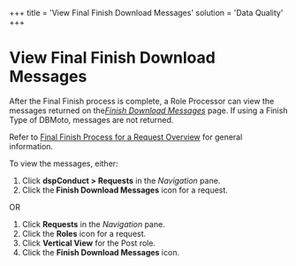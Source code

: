 +++
title = 'View Final Finish Download Messages'
solution = 'Data Quality'
+++

# View Final Finish Download Messages

After the Final Finish process is complete, a Role Processor can view
the messages returned on
the[<span style="font-style: italic;text-decoration: underline;">Finish
Download Messages</span>](Finish_Download_Messages.htm) page. If using a
Finish Type of DBMoto, messages are not returned.

Refer to [Final Finish Process for a Request
Overview](Final_Finish_Process_for_a_Request_Overview.htm) for general
information.

To view the messages, either:

1.  Click <span style="font-weight: bold;">dspConduct \> Requests</span>
    in the <span style="font-style: italic;">Navigation</span> pane.
2.  Click the<span style="font-weight: bold;"> Finish Download
    Messages</span> icon for a request.

OR

1.  Click <span style="font-weight: bold;">Requests</span> in the
    <span style="font-style: italic;">Navigation</span> pane.
2.  Click the <span style="font-weight: bold;">Roles</span> icon for a
    request.
3.  Click <span style="font-weight: bold;">Vertical View</span> for the
    Post role.
4.  Click the <span style="font-weight: bold;">Finish Download
    Messages</span> icon.

